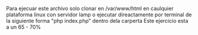 Para ejecuar este archivo solo clonar en /var/www/html en caulquier plataforma linux con servidor lamp o ejecutar direactamente por terminal de la siguiente forma "php index.php" dentro dela carperta
Este ejercicio esta a un 65 - 70%
